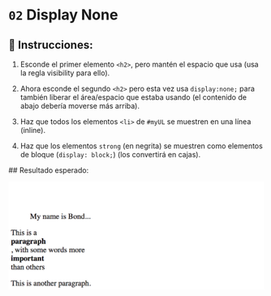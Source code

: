 # `02` Display None

## 📝 Instrucciones:

1. Esconde el primer elemento `<h2>`, pero mantén el espacio que usa (usa la regla visibility para ello).

2. Ahora esconde el segundo `<h2>` pero esta vez usa `display:none;` para también liberar el área/espacio que estaba usando (el contenido de abajo debería moverse más arriba).

3. Haz que todos los elementos `<li>` de `#myUL` se muestren en una línea (inline).

4. Haz que los elementos `strong` (en negrita) se muestren como elementos de bloque (`display: block;`) (los convertirá en cajas).


## Resultado esperado:

![02-Display-none](../../.learn/assets/ccOZ42Q.png?raw=true)
